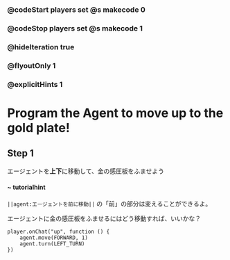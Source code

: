 ### @codeStart players set @s makecode 0
### @codeStop players set @s makecode 1

### @hideIteration true 
### @flyoutOnly 1
### @explicitHints 1


# Program the Agent to move up to the gold plate!

## Step 1
エージェントを**上下**に移動して、金の感圧板をふませよう
#### ~ tutorialhint 
``||agent:エージェントを前に移動||`` の「前」の部分は変えることができるよ。 
   
エージェントに金の感圧板をふませるにはどう移動すれば、いいかな？

```ghost
player.onChat("up", function () {
    agent.move(FORWARD, 1)
    agent.turn(LEFT_TURN)
})

```  